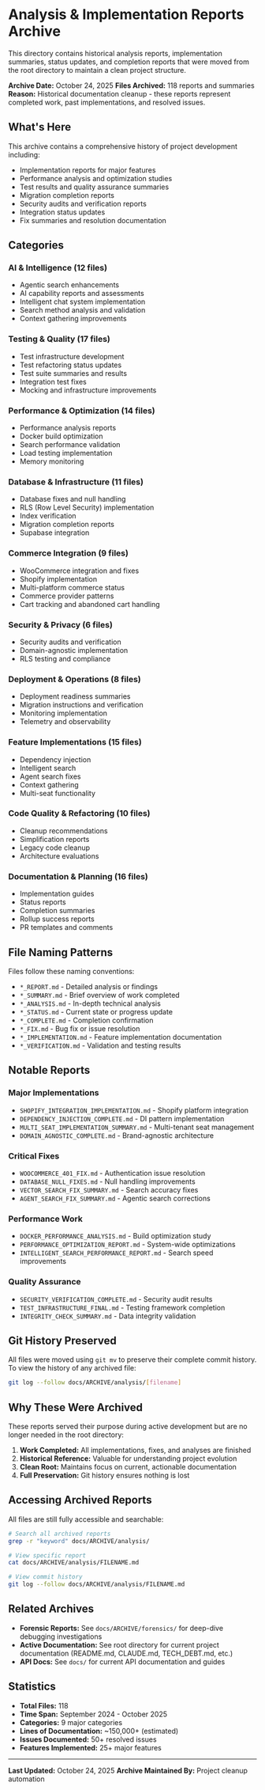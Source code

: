 # Analysis & Implementation Reports Archive

This directory contains historical analysis reports, implementation summaries, status updates, and completion reports that were moved from the root directory to maintain a clean project structure.

**Archive Date:** October 24, 2025
**Files Archived:** 118 reports and summaries
**Reason:** Historical documentation cleanup - these reports represent completed work, past implementations, and resolved issues.

## What's Here

This archive contains a comprehensive history of project development including:

- Implementation reports for major features
- Performance analysis and optimization studies
- Test results and quality assurance summaries
- Migration completion reports
- Security audits and verification reports
- Integration status updates
- Fix summaries and resolution documentation

## Categories

### AI & Intelligence (12 files)
- Agentic search enhancements
- AI capability reports and assessments
- Intelligent chat system implementation
- Search method analysis and validation
- Context gathering improvements

### Testing & Quality (17 files)
- Test infrastructure development
- Test refactoring status updates
- Test suite summaries and results
- Integration test fixes
- Mocking and infrastructure improvements

### Performance & Optimization (14 files)
- Performance analysis reports
- Docker build optimization
- Search performance validation
- Load testing implementation
- Memory monitoring

### Database & Infrastructure (11 files)
- Database fixes and null handling
- RLS (Row Level Security) implementation
- Index verification
- Migration completion reports
- Supabase integration

### Commerce Integration (9 files)
- WooCommerce integration and fixes
- Shopify implementation
- Multi-platform commerce status
- Commerce provider patterns
- Cart tracking and abandoned cart handling

### Security & Privacy (6 files)
- Security audits and verification
- Domain-agnostic implementation
- RLS testing and compliance

### Deployment & Operations (8 files)
- Deployment readiness summaries
- Migration instructions and verification
- Monitoring implementation
- Telemetry and observability

### Feature Implementations (15 files)
- Dependency injection
- Intelligent search
- Agent search fixes
- Context gathering
- Multi-seat functionality

### Code Quality & Refactoring (10 files)
- Cleanup recommendations
- Simplification reports
- Legacy code cleanup
- Architecture evaluations

### Documentation & Planning (16 files)
- Implementation guides
- Status reports
- Completion summaries
- Rollup success reports
- PR templates and comments

## File Naming Patterns

Files follow these naming conventions:
- `*_REPORT.md` - Detailed analysis or findings
- `*_SUMMARY.md` - Brief overview of work completed
- `*_ANALYSIS.md` - In-depth technical analysis
- `*_STATUS.md` - Current state or progress update
- `*_COMPLETE.md` - Completion confirmation
- `*_FIX.md` - Bug fix or issue resolution
- `*_IMPLEMENTATION.md` - Feature implementation documentation
- `*_VERIFICATION.md` - Validation and testing results

## Notable Reports

### Major Implementations
- `SHOPIFY_INTEGRATION_IMPLEMENTATION.md` - Shopify platform integration
- `DEPENDENCY_INJECTION_COMPLETE.md` - DI pattern implementation
- `MULTI_SEAT_IMPLEMENTATION_SUMMARY.md` - Multi-tenant seat management
- `DOMAIN_AGNOSTIC_COMPLETE.md` - Brand-agnostic architecture

### Critical Fixes
- `WOOCOMMERCE_401_FIX.md` - Authentication issue resolution
- `DATABASE_NULL_FIXES.md` - Null handling improvements
- `VECTOR_SEARCH_FIX_SUMMARY.md` - Search accuracy fixes
- `AGENT_SEARCH_FIX_SUMMARY.md` - Agentic search corrections

### Performance Work
- `DOCKER_PERFORMANCE_ANALYSIS.md` - Build optimization study
- `PERFORMANCE_OPTIMIZATION_REPORT.md` - System-wide optimizations
- `INTELLIGENT_SEARCH_PERFORMANCE_REPORT.md` - Search speed improvements

### Quality Assurance
- `SECURITY_VERIFICATION_COMPLETE.md` - Security audit results
- `TEST_INFRASTRUCTURE_FINAL.md` - Testing framework completion
- `INTEGRITY_CHECK_SUMMARY.md` - Data integrity validation

## Git History Preserved

All files were moved using `git mv` to preserve their complete commit history. To view the history of any archived file:

```bash
git log --follow docs/ARCHIVE/analysis/[filename]
```

## Why These Were Archived

These reports served their purpose during active development but are no longer needed in the root directory:

1. **Work Completed:** All implementations, fixes, and analyses are finished
2. **Historical Reference:** Valuable for understanding project evolution
3. **Clean Root:** Maintains focus on current, actionable documentation
4. **Full Preservation:** Git history ensures nothing is lost

## Accessing Archived Reports

All files are still fully accessible and searchable:

```bash
# Search all archived reports
grep -r "keyword" docs/ARCHIVE/analysis/

# View specific report
cat docs/ARCHIVE/analysis/FILENAME.md

# View commit history
git log --follow docs/ARCHIVE/analysis/FILENAME.md
```

## Related Archives

- **Forensic Reports:** See `docs/ARCHIVE/forensics/` for deep-dive debugging investigations
- **Active Documentation:** See root directory for current project documentation (README.md, CLAUDE.md, TECH_DEBT.md, etc.)
- **API Docs:** See `docs/` for current API documentation and guides

## Statistics

- **Total Files:** 118
- **Time Span:** September 2024 - October 2025
- **Categories:** 9 major categories
- **Lines of Documentation:** ~150,000+ (estimated)
- **Issues Documented:** 50+ resolved issues
- **Features Implemented:** 25+ major features

---

**Last Updated:** October 24, 2025
**Archive Maintained By:** Project cleanup automation
